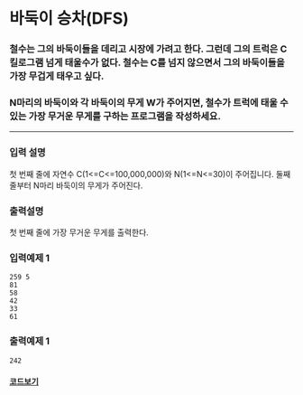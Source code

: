 # 바둑이 승차(DFS)

### 철수는 그의 바둑이들을 데리고 시장에 가려고 한다. 그런데 그의 트럭은 C킬로그램 넘게 태울수가 없다. 철수는 C를 넘지 않으면서 그의 바둑이들을 가장 무겁게 태우고 싶다.

### N마리의 바둑이와 각 바둑이의 무게 W가 주어지면, 철수가 트럭에 태울 수 있는 가장 무거운 무게를 구하는 프로그램을 작성하세요.

---

### 입력 설명

첫 번째 줄에 자연수 C(1<=C<=100,000,000)와 N(1<=N<=30)이 주어집니다. 둘째 줄부터 N마리 바둑이의 무게가 주어진다.

### 출력설명

첫 번째 줄에 가장 무거운 무게를 출력한다.

### 입력예제 1

```
259 5
81
58
42
33
61
```

### 출력예제 1

```
242
```

#### [코드보기](./solution.js)
